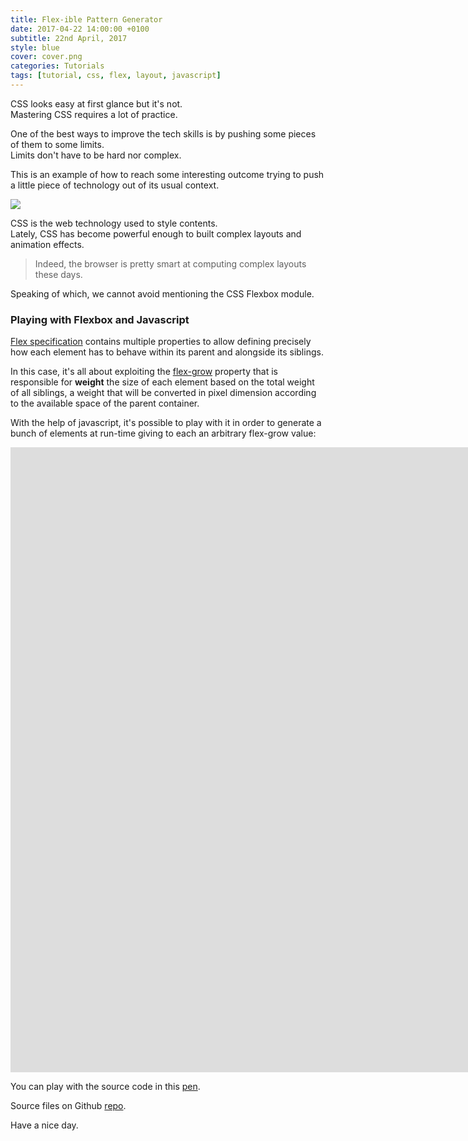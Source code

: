 ```yaml
---
title: Flex-ible Pattern Generator
date: 2017-04-22 14:00:00 +0100
subtitle: 22nd April, 2017
style: blue
cover: cover.png
categories: Tutorials
tags: [tutorial, css, flex, layout, javascript]
---
```


CSS looks easy at first glance but it's not.  
Mastering CSS requires a lot of practice.

One of the best ways to improve the tech skills is by pushing some pieces of them to some limits.  
Limits don't have to be hard nor complex.

This is an example of how to reach some interesting outcome trying to push a little piece of technology out of its usual context.

![](/assets/posts/flex-pattern-tutorial/cover.png)

CSS is the web technology used to style contents.  
Lately, CSS has become powerful enough to built complex layouts and animation effects.

> Indeed, the browser is pretty smart at computing complex layouts these days. 

Speaking of which, we cannot avoid mentioning the CSS Flexbox module.


### Playing with Flexbox and Javascript

[Flex specification](https://developer.mozilla.org/en-US/docs/Web/CSS/CSS_Flexible_Box_Layout/Using_CSS_flexible_boxes) contains multiple properties to allow defining precisely how each element has to behave within its parent and alongside its siblings.

In this case, it's all about exploiting the [flex-grow](https://developer.mozilla.org/en/docs/Web/CSS/flex) property that is responsible for **weight** the size of each element based on the total weight of all siblings, a weight that will be converted in pixel dimension according to the available space of the parent container.

With the help of javascript, it's possible to play with it in order to generate a bunch of elements at run-time giving to each an arbitrary flex-grow value:

<iframe class="fuildframe" width="3000" data-width-mobile="1000" height="1000" src="https://fabiofranchino.com/flex-ible-pattern-generator" frameborder="0"></iframe>

You can play with the source code in this [pen](https://codepen.io/abusedmedia/pen/ZKGEoj).

Source files on Github [repo](https://github.com/fabiofranchino/flex-ible-pattern-generator).

Have a nice day.

